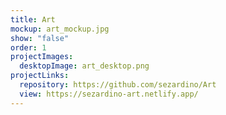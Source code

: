 ```yaml
---
title: Art
mockup: art_mockup.jpg
show: "false"
order: 1
projectImages:
  desktopImage: art_desktop.png
projectLinks:
  repository: https://github.com/sezardino/Art
  view: https://sezardino-art.netlify.app/
---
```

